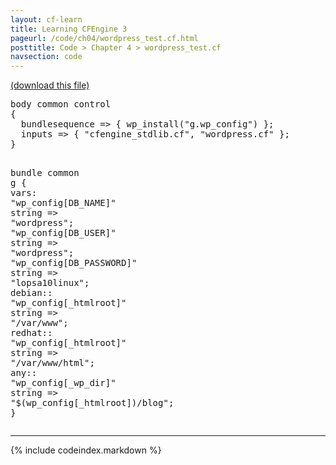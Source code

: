```yaml
---
layout: cf-learn
title: Learning CFEngine 3
pageurl: /code/ch04/wordpress_test.cf.html
posttitle: Code > Chapter 4 > wordpress_test.cf
navsection: code
---
```


[(download this file)](https://raw.github.com/zzamboni/cf-learn.info/master/src/ch04/wordpress_test.cf)

<div class="highlight"><pre><span class="k">body</span> <span class="k">common</span> <span class="k">control</span>
<span class="p">{</span>
  <span class="kr">bundlesequence</span> <span class="o">=&gt;</span> <span class="p">{</span> <span class="nf">wp_install</span><span class="p">(</span><span class="s">&quot;g.wp_config&quot;</span><span class="p">)</span> <span class="p">};</span>
  <span class="kr">inputs</span> <span class="o">=&gt;</span> <span class="p">{</span> <span class="s">&quot;cfengine_stdlib.cf&quot;</span><span class="p">,</span> <span class="s">&quot;wordpress.cf&quot;</span> <span class="p">};</span>
<span class="p">}</span>

<span class="k">bundle</span> <span class="k">common</span> <span class="nf">g</span>
<span class="p">{</span>
<span class="kd">vars</span><span class="p">:</span>
  <span class="p">&quot;</span><span class="nv">wp_config[DB_NAME]</span><span class="p">&quot;</span>      <span class="kt">string</span> <span class="o">=&gt;</span> <span class="s">&quot;wordpress&quot;</span><span class="p">;</span>
  <span class="p">&quot;</span><span class="nv">wp_config[DB_USER]</span><span class="p">&quot;</span>      <span class="kt">string</span> <span class="o">=&gt;</span> <span class="s">&quot;wordpress&quot;</span><span class="p">;</span>
  <span class="p">&quot;</span><span class="nv">wp_config[DB_PASSWORD]</span><span class="p">&quot;</span>  <span class="kt">string</span> <span class="o">=&gt;</span> <span class="s">&quot;lopsa10linux&quot;</span><span class="p">;</span>
  <span class="nc">debian</span><span class="p">::</span>
    <span class="p">&quot;</span><span class="nv">wp_config[_htmlroot]</span><span class="p">&quot;</span>     <span class="kt">string</span> <span class="o">=&gt;</span> <span class="s">&quot;/var/www&quot;</span><span class="p">;</span>
  <span class="nc">redhat</span><span class="p">::</span>
    <span class="p">&quot;</span><span class="nv">wp_config[_htmlroot]</span><span class="p">&quot;</span>     <span class="kt">string</span> <span class="o">=&gt;</span> <span class="s">&quot;/var/www/html&quot;</span><span class="p">;</span>
  <span class="nc">any</span><span class="p">::</span>
    <span class="p">&quot;</span><span class="nv">wp_config[_wp_dir]</span><span class="p">&quot;</span>       <span class="kt">string</span> <span class="o">=&gt;</span> <span class="s">&quot;</span><span class="si">$(wp_config[_htmlroot])</span><span class="s">/blog&quot;</span><span class="p">;</span>
<span class="p">}</span>
</pre></div>


----

{% include codeindex.markdown %}
